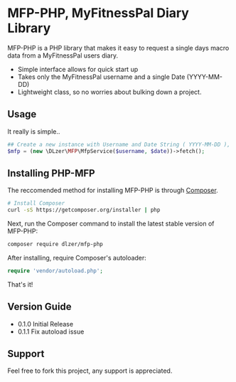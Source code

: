 MFP-PHP, MyFitnessPal Diary Library
===================================

MFP-PHP is a PHP library that makes it easy to request a single days macro data from a MyFitnessPal users diary.
- Simple interface allows for quick start up
- Takes only the MyFitnessPal username and a single Date (YYYY-MM-DD)
- Lightweight class, so no worries about bulking down a project.

## Usage
It really is simple..
```php
## Create a new instance with Username and Date String ( YYYY-MM-DD ), then fetch the macro data.
$mfp = (new \DLzer\MFP\MfpService($username, $date))->fetch();
```

## Installing PHP-MFP

The reccomended method for installing MFP-PHP is through
[Composer](http://getcomposer.org).

```bash
# Install Composer
curl -sS https://getcomposer.org/installer | php
```

Next, run the Composer command to install the latest stable version of MFP-PHP:

```bash
composer require dlzer/mfp-php
``` 

After installing, require Composer's autoloader:

```php
require 'vendor/autoload.php';
```

That's it!

## Version Guide
- 0.1.0 Initial Release
- 0.1.1 Fix autoload issue

## Support
Feel free to fork this project, any support is appreciated.